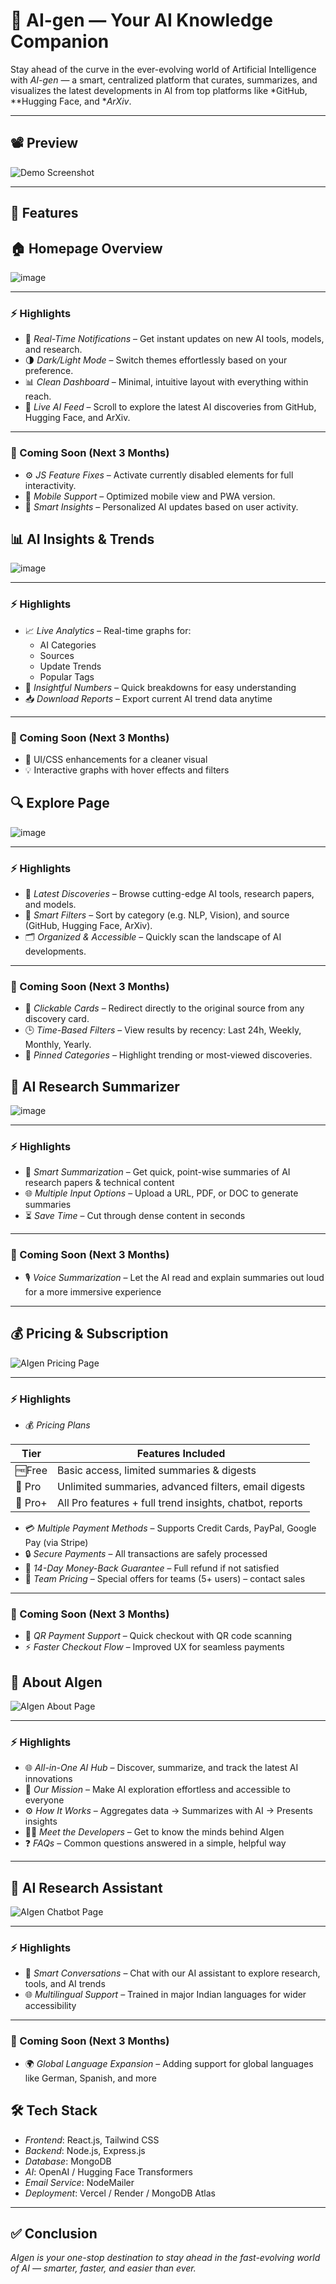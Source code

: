 # 🤖 AI-gen — Your AI Knowledge Companion

Stay ahead of the curve in the ever-evolving world of Artificial Intelligence with *AI-gen* — a smart, centralized platform that curates, summarizes, and visualizes the latest developments in AI from top platforms like *GitHub, **Hugging Face, and **ArXiv*.

---

## 📽 Preview

<!-- Add your app demo screenshot or video here -->
![Demo Screenshot](https://via.placeholder.com/800x400.png?text=AI-gen+Demo)

---

## 🚀 Features


## 🏠 Homepage Overview

![image](https://github.com/user-attachments/assets/7a0f8d41-2a5d-4ccc-8891-aaa5682ea00f)

---

### ⚡ Highlights

- 🔔 *Real-Time Notifications* – Get instant updates on new AI tools, models, and research.
- 🌗 *Dark/Light Mode* – Switch themes effortlessly based on your preference.
- 📊 *Clean Dashboard* – Minimal, intuitive layout with everything within reach.
- 📡 *Live AI Feed* – Scroll to explore the latest AI discoveries from GitHub, Hugging Face, and ArXiv.

---

### 🔮 Coming Soon (Next 3 Months)

- ⚙ *JS Feature Fixes* – Activate currently disabled elements for full interactivity.
- 📲 *Mobile Support* – Optimized mobile view and PWA version.
- 🧠 *Smart Insights* – Personalized AI updates based on user activity.



## 📊 AI Insights & Trends

![image](https://github.com/user-attachments/assets/e6e1b410-8139-41ef-aacf-5177b7d00402)


---

### ⚡ Highlights  
- 📈 *Live Analytics* – Real-time graphs for:
  - AI Categories  
  - Sources  
  - Update Trends  
  - Popular Tags  
- 🔢 *Insightful Numbers* – Quick breakdowns for easy understanding  
- 📥 *Download Reports* – Export current AI trend data anytime

---

### 🔮 Coming Soon (Next 3 Months)  
- 🎨 UI/CSS enhancements for a cleaner visual  
- 💡 Interactive graphs with hover effects and filters



## 🔍 Explore Page

![image](https://github.com/user-attachments/assets/fdf3b04b-fe1c-42cd-9c95-c5b9befe62c9)


---

### ⚡ Highlights

- 🧠 *Latest Discoveries* – Browse cutting-edge AI tools, research papers, and models.
- 🔎 *Smart Filters* – Sort by category (e.g. NLP, Vision), and source (GitHub, Hugging Face, ArXiv).
- 🗂 *Organized & Accessible* – Quickly scan the landscape of AI developments.

---

### 🔮 Coming Soon (Next 3 Months)

- 🔗 *Clickable Cards* – Redirect directly to the original source from any discovery card.
- 🕒 *Time-Based Filters* – View results by recency: Last 24h, Weekly, Monthly, Yearly.
- 📌 *Pinned Categories* – Highlight trending or most-viewed discoveries.



## 📄 AI Research Summarizer
![image](https://github.com/user-attachments/assets/27ff0a5e-a21e-44dc-9c37-4656adf120b6)


---

### ⚡ Highlights  
- 🧠 *Smart Summarization* – Get quick, point-wise summaries of AI research papers & technical content  
- 🌐 *Multiple Input Options* – Upload a URL, PDF, or DOC to generate summaries  
- ⏳ *Save Time* – Cut through dense content in seconds

---

### 🔮 Coming Soon (Next 3 Months)  
- 🎙 *Voice Summarization* – Let the AI read and explain summaries out loud for a more immersive experience

---


## 💰 Pricing & Subscription

![AIgen Pricing Page](./your-pricing-screenshot.png)

---

### ⚡ Highlights  
- 💰 *Pricing Plans*

| Tier           | Features Included                                           |
|----------------|-------------------------------------------------------------|
| 🆓Free         | Basic access, limited summaries & digests                  |
| 💼 Pro         | Unlimited summaries, advanced filters, email digests       |
| 🚀 Pro+        | All Pro features + full trend insights, chatbot, reports   |
  
- 💳 *Multiple Payment Methods* – Supports Credit Cards, PayPal, Google Pay (via Stripe)  
- 🔒 *Secure Payments* – All transactions are safely processed  
- 💸 *14-Day Money-Back Guarantee* – Full refund if not satisfied  
- 👥 *Team Pricing* – Special offers for teams (5+ users) – contact sales

---

### 🔮 Coming Soon (Next 3 Months)  
- 📲 *QR Payment Support* – Quick checkout with QR code scanning  
- ⚡ *Faster Checkout Flow* – Improved UX for seamless payments



## 📘 About AIgen

![AIgen About Page](./your-about-screenshot.png)

---

### ⚡ Highlights  
- 🌐 *All-in-One AI Hub* – Discover, summarize, and track the latest AI innovations  
- 🎯 *Our Mission* – Make AI exploration effortless and accessible to everyone  
- ⚙ *How It Works* – Aggregates data → Summarizes with AI → Presents insights  
- 👩‍💻 *Meet the Developers* – Get to know the minds behind AIgen  
- ❓ *FAQs* – Common questions answered in a simple, helpful way

---


## 🤖 AI Research Assistant

![AIgen Chatbot Page](./your-chatbot-screenshot.png)

---

### ⚡ Highlights  
- 💬 *Smart Conversations* – Chat with our AI assistant to explore research, tools, and AI trends  
- 🌐 *Multilingual Support* – Trained in major Indian languages for wider accessibility  

---

### 🔮 Coming Soon (Next 3 Months)  
- 🌍 *Global Language Expansion* – Adding support for global languages like German, Spanish, and more  


## 🛠 Tech Stack

- *Frontend*: React.js, Tailwind CSS  
- *Backend*: Node.js, Express.js  
- *Database*: MongoDB  
- *AI*: OpenAI / Hugging Face Transformers  
- *Email Service*: NodeMailer  
- *Deployment*: Vercel / Render / MongoDB Atlas  

---

## ✅ Conclusion  
*AIgen is your one-stop destination to stay ahead in the fast-evolving world of AI — smarter, faster, and easier than ever.*

